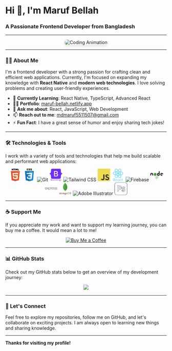 # Hi 👋, I'm Maruf Bellah
### A Passionate Frontend Developer from Bangladesh

---

<p align="center">
  <img 
    src="https://user-images.githubusercontent.com/37551474/113611467-3a567d80-9657-11eb-862b-b07b4f105c6f.gif" 
    alt="Coding Animation" 
    width="400" 
    style="border-radius: 10px; box-shadow: 0 4px 8px rgba(0, 0, 0, 0.1);"
  />
</p>

---

### 👨‍💻 About Me
I'm a frontend developer with a strong passion for crafting clean and efficient web applications. Currently, I'm focused on expanding my knowledge with **React Native** and **modern web technologies**. I love solving problems and creating user-friendly experiences.

- 🌱 **Currently Learning**: React Native, TypeScript, Advanced React
- 👨‍💻 **Portfolio**: [maruf-bellah.netlify.app](https://maruf-bellah.netlify.app/)
- 💬 **Ask me about**: React, JavaScript, Web Development
- 📫 **Reach out to me**: [mdmaruf5511507@gmail.com](mailto:mdmaruf5511507@gmail.com)
- ⚡ **Fun Fact**: I have a great sense of humor and enjoy sharing tech jokes!

---

### 🛠️ Technologies & Tools
I work with a variety of tools and technologies that help me build scalable and performant web applications:

<p align="center">
  <img src="https://raw.githubusercontent.com/devicons/devicon/master/icons/html5/html5-original-wordmark.svg" alt="HTML5" width="40" height="40"/>
  <img src="https://raw.githubusercontent.com/devicons/devicon/master/icons/css3/css3-original-wordmark.svg" alt="CSS3" width="40" height="40"/>
  <img src="https://www.vectorlogo.zone/logos/git-scm/git-scm-icon.svg" alt="Git" width="40" height="40"/>
  <img src="https://raw.githubusercontent.com/devicons/devicon/master/icons/bootstrap/bootstrap-plain-wordmark.svg" alt="Bootstrap" width="40" height="40"/>
  <img src="https://www.vectorlogo.zone/logos/tailwindcss/tailwindcss-icon.svg" alt="Tailwind CSS" width="40" height="40"/>
  <img src="https://raw.githubusercontent.com/devicons/devicon/master/icons/javascript/javascript-original.svg" alt="JavaScript" width="40" height="40"/>
  <img src="https://raw.githubusercontent.com/devicons/devicon/master/icons/react/react-original-wordmark.svg" alt="React" width="40" height="40"/>
  <img src="https://www.vectorlogo.zone/logos/firebase/firebase-icon.svg" alt="Firebase" width="40" height="40"/>
  <img src="https://raw.githubusercontent.com/devicons/devicon/master/icons/nodejs/nodejs-original-wordmark.svg" alt="Node.js" width="40" height="40"/>
  <img src="https://raw.githubusercontent.com/devicons/devicon/master/icons/express/express-original-wordmark.svg" alt="Express.js" width="40" height="40"/>
  <img src="https://raw.githubusercontent.com/devicons/devicon/master/icons/mongodb/mongodb-original-wordmark.svg" alt="MongoDB" width="40" height="40"/>
  <img src="https://www.vectorlogo.zone/logos/adobe_illustrator/adobe_illustrator-icon.svg" alt="Adobe Illustrator" width="40" height="40"/>
  <img src="https://raw.githubusercontent.com/devicons/devicon/master/icons/photoshop/photoshop-line.svg" alt="Photoshop" width="40" height="40"/>
</p>

---

### ☕ Support Me
If you appreciate my work and want to support my learning journey, you can buy me a coffee. It would mean a lot to me!

<p align="center">
  <a href="https://www.buymeacoffee.com/marufbellah">
    <img src="https://cdn.buymeacoffee.com/buttons/v2/default-yellow.png" height="50" width="210" alt="Buy Me a Coffee" />
  </a>
</p>

---

### 📊 GitHub Stats
Check out my GitHub stats below to get an overview of my development journey:

<p align="center">
  <img src="https://github-readme-stats.vercel.app/api?username=marufbellah&show_icons=true&hide_title=true&count_private=true&hide=prs&theme=radical" />
</p>

---

### 🙌 Let's Connect
Feel free to explore my repositories, follow me on GitHub, and let's collaborate on exciting projects. I am always open to learning new things and sharing knowledge.

---

**Thanks for visiting my profile!**
